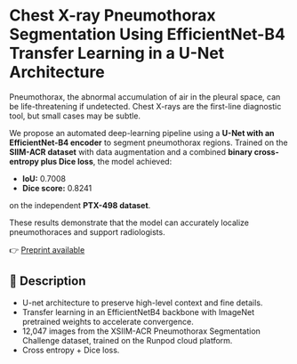 # Chest X-ray Pneumothorax Segmentation Using EfficientNet-B4 Transfer Learning in a U-Net Architecture

Pneumothorax, the abnormal accumulation of air in the pleural space, can be life-threatening if undetected. Chest X-rays are the first-line diagnostic tool, but small cases may be subtle.  

We propose an automated deep-learning pipeline using a **U-Net with an EfficientNet-B4 encoder** to segment pneumothorax regions. Trained on the **SIIM-ACR dataset** with data augmentation and a combined **binary cross-entropy plus Dice loss**, the model achieved:

- **IoU:** 0.7008  
- **Dice score:** 0.8241  

on the independent **PTX-498 dataset**.  

These results demonstrate that the model can accurately localize pneumothoraces and support radiologists.  

👉 [Preprint available](https://doi.org/10.48550/arXiv.2509.03950 )  

## 📖 Description
- U-net architecture to preserve high-level context and fine details.
- Transfer learning in an EfficientNetB4 backbone with ImageNet pretrained weights to accelerate convergence.
- 12,047 images from the XSIIM-ACR Pneumothorax Segmentation Challenge dataset, trained on the Runpod cloud platform.
- Cross entropy + Dice loss.
